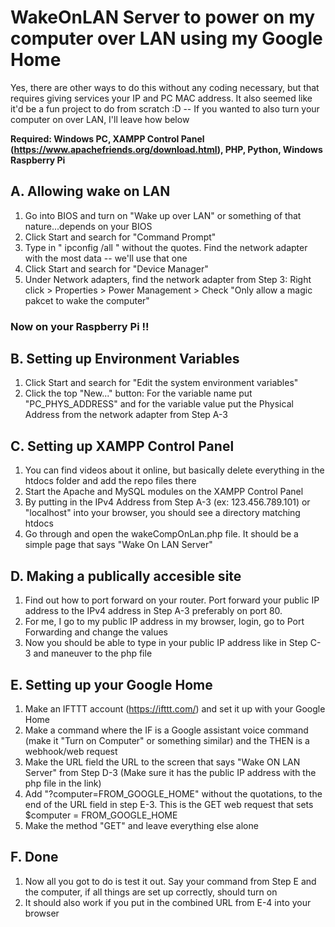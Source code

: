 # WakeOnLAN Server to power on my computer over LAN using my Google Home

Yes, there are other ways to do this without any coding necessary, but that requires giving services your IP and PC MAC address.
It also seemed like it'd be a fun project to do from scratch :D -- If you wanted to also turn your computer on over LAN, I'll leave how below

**Required: Windows PC, XAMPP Control Panel (https://www.apachefriends.org/download.html), PHP, Python, Windows Raspberry Pi**

## A. Allowing wake on LAN
1. Go into BIOS and turn on "Wake up over LAN" or something of that nature...depends on your BIOS
2. Click Start and search for "Command Prompt"
3. Type in " ipconfig /all " without the quotes. Find the network adapter with the most data -- we'll use that one
4. Click Start and search for "Device Manager"
5. Under Network adapters, find the network adapter from Step 3: Right click > Properties > Power Management > Check "Only allow a magic pakcet to wake the computer"

### Now on your Raspberry Pi !!

## B. Setting up Environment Variables
1. Click Start and search for "Edit the system environment variables"
2. Click the top "New..." button: For the variable name put "PC_PHYS_ADDRESS" and for the variable value put the Physical Address from the network adapter from Step A-3

## C. Setting up XAMPP Control Panel
1. You can find videos about it online, but basically delete everything in the htdocs folder and add the repo files there
2. Start the Apache and MySQL modules on the XAMPP Control Panel
3. By putting in the IPv4 Address from Step A-3 (ex: 123.456.789.101) or "localhost" into your browser, you should see a directory matching htdocs
4. Go through and open the wakeCompOnLan.php file. It should be a simple page that says "Wake On LAN Server"

## D. Making a publically accesible site
1. Find out how to port forward on your router. Port forward your public IP address to the IPv4 address in Step A-3 preferably on port 80.
2. For me, I go to my public IP address in my browser, login, go to Port Forwarding and change the values
3. Now you should be able to type in your public IP address like in Step C-3 and maneuver to the php file

## E. Setting up your Google Home
1. Make an IFTTT account (https://ifttt.com/) and set it up with your Google Home
2. Make a command where the IF is a Google assistant voice command (make it "Turn on Computer" or something similar) and the THEN is a webhook/web request
3. Make the URL field the URL to the screen that says "Wake ON LAN Server" from Step D-3 (Make sure it has the public IP address with the php file in the link)
4. Add "?computer=FROM_GOOGLE_HOME" without the quotations, to the end of the URL field in step E-3. This is the GET web request that sets $computer = FROM_GOOGLE_HOME
5. Make the method "GET" and leave everything else alone

## F. Done
1. Now all you got to do is test it out. Say your command from Step E and the computer, if all things are set up correctly, should turn on
2. It should also work if you put in the combined URL from E-4 into your browser
